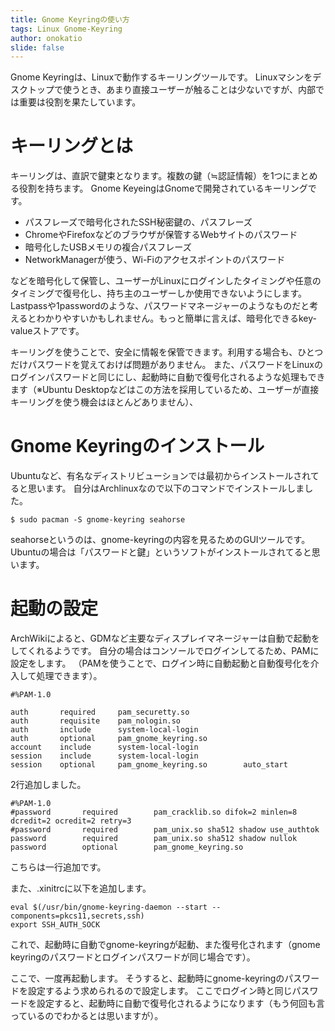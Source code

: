 ```yaml
---
title: Gnome Keyringの使い方
tags: Linux Gnome-Keyring
author: onokatio
slide: false
---
```

Gnome Keyringは、Linuxで動作するキーリングツールです。
Linuxマシンをデスクトップで使うとき、あまり直接ユーザーが触ることは少ないですが、内部では重要は役割を果たしています。

# キーリングとは

キーリングは、直訳で鍵束となります。複数の鍵（≒認証情報）を1つにまとめる役割を持ちます。
Gnome KeyeingはGnomeで開発されているキーリングです。

- パスフレーズで暗号化されたSSH秘密鍵の、パスフレーズ
- ChromeやFirefoxなどのブラウザが保管するWebサイトのパスワード
- 暗号化したUSBメモリの複合パスフレーズ
- NetworkManagerが使う、Wi-Fiのアクセスポイントのパスワード

などを暗号化して保管し、ユーザーがLinuxにログインしたタイミングや任意のタイミングで復号化し、持ち主のユーザーしか使用できないようにします。
Lastpassや1passwordのような、パスワードマネージャーのようなものだと考えるとわかりやすいかもしれません。もっと簡単に言えば、暗号化できるkey-valueストアです。

キーリングを使うことで、安全に情報を保管できます。利用する場合も、ひとつだけパスワードを覚えておけば問題がありません。
また、パスワードをLinuxのログインパスワードと同じにし、起動時に自動で復号化されるような処理もできます（※Ubuntu Desktopなどはこの方法を採用しているため、ユーザーが直接キーリングを使う機会はほとんどありません）、

# Gnome Keyringのインストール

Ubuntuなど、有名なディストリビューションでは最初からインストールされてると思います。
自分はArchlinuxなので以下のコマンドでインストールしました。

```
$ sudo pacman -S gnome-keyring seahorse
```

seahorseというのは、gnome-keyringの内容を見るためのGUIツールです。Ubuntuの場合は「パスワードと鍵」というソフトがインストールされてると思います。

# 起動の設定

ArchWikiによると、GDMなど主要なディスプレイマネージャーは自動で起動をしてくれるようです。
自分の場合はコンソールでログインしてるため、PAMに設定をします。
（PAMを使うことで、ログイン時に自動起動と自動復号化を介入して処理できます）。

```conf:/etc/pam.d/login
#%PAM-1.0

auth       required     pam_securetty.so
auth       requisite    pam_nologin.so
auth       include      system-local-login
auth       optional     pam_gnome_keyring.so
account    include      system-local-login
session    include      system-local-login
session    optional     pam_gnome_keyring.so        auto_start
```

2行追加しました。

```conf:/etc/pam.d/passwd
#%PAM-1.0
#password       required        pam_cracklib.so difok=2 minlen=8 dcredit=2 ocredit=2 retry=3
#password       required        pam_unix.so sha512 shadow use_authtok
password        required        pam_unix.so sha512 shadow nullok
password        optional        pam_gnome_keyring.so
```

こちらは一行追加です。

また、.xinitrcに以下を追加します。

```shell-session:.xinitrc
eval $(/usr/bin/gnome-keyring-daemon --start --components=pkcs11,secrets,ssh)
export SSH_AUTH_SOCK
```

これで、起動時に自動でgnome-keyringが起動、また復号化されます（gnome keyringのパスワードとログインパスワードが同じ場合です）。

ここで、一度再起動します。
そうすると、起動時にgnome-keyringのパスワードを設定するよう求められるので設定します。
ここでログイン時と同じパスワードを設定すると、起動時に自動で復号化されるようになります（もう何回も言っているのでわかるとは思いますが）。

